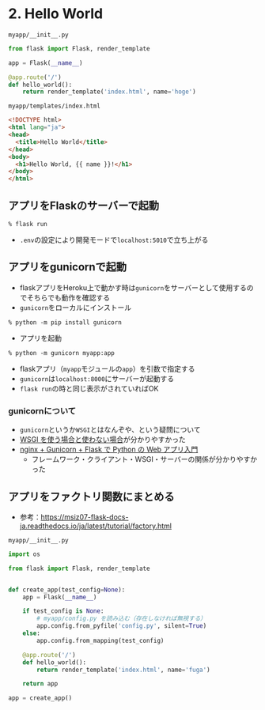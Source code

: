 # 2. Hello World

`myapp/__init__.py`
```python
from flask import Flask, render_template

app = Flask(__name__)

@app.route('/')
def hello_world():
    return render_template('index.html', name='hoge')
```

`myapp/templates/index.html`
```html
<!DOCTYPE html>
<html lang="ja">
<head>
  <title>Hello World</title>
</head>
<body>
  <h1>Hello World, {{ name }}!</h1>
</body>
</html>
```

## アプリをFlaskのサーバーで起動

```shell
% flask run
```
- `.env`の設定により開発モードで`localhost:5010`で立ち上がる

## アプリをgunicornで起動
- flaskアプリをHeroku上で動かす時は`gunicorn`をサーバーとして使用するのでそちらでも動作を確認する
- `gunicorn`をローカルにインストール
```shell
% python -m pip install gunicorn
```
- アプリを起動
```shell
% python -m gunicorn myapp:app
```
- flaskアプリ（`myapp`モジュールの`app`）を引数で指定する
- `gunicorn`は`localhost:8000`にサーバーが起動する
- `flask run`の時と同じ表示がされていればOK

### gunicornについて

- `gunicorn`というか`WSGI`とはなんぞや、という疑問について
- [WSGI を使う場合と使わない場合](https://qiita.com/hoto17296/items/e4e9d9b5cdd711271020)が分かりやすかった
- [nginx + Gunicorn + Flask で Python の Web アプリ入門](https://hogetech.info/oss/nginx/gunicorn)
  - フレームワーク・クライアント・WSGI・サーバーの関係が分かりやすかった

## アプリをファクトリ関数にまとめる

- 参考：https://msiz07-flask-docs-ja.readthedocs.io/ja/latest/tutorial/factory.html

`myapp/__init__.py`
```python
import os

from flask import Flask, render_template


def create_app(test_config=None):
    app = Flask(__name__)

    if test_config is None:
        # myapp/config.py を読み込む（存在しなければ無視する）
        app.config.from_pyfile('config.py', silent=True)
    else:
        app.config.from_mapping(test_config)

    @app.route('/')
    def hello_world():
        return render_template('index.html', name='fuga')

    return app

app = create_app()
```
